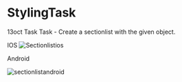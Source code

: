 # StylingTask
13oct Task
Task - Create a sectionlist with the given object.

IOS
![Sectionlistios](https://user-images.githubusercontent.com/91823530/137466946-111d01d5-f228-40e0-b162-d12585f5ad8f.png)

Android

![sectionlistandroid](https://user-images.githubusercontent.com/91823530/137467055-746eb495-5f63-44ef-991e-4444dfa0c69c.png)
